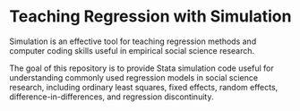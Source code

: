 # Teaching Regression with Simulation
Simulation is an effective tool for teaching regression methods and computer coding skills useful in empirical social science research. 

The goal of this repository is to provide Stata simulation code useful for understanding commonly used regression models in social science research, including ordinary least squares, fixed effects, random effects, difference-in-differences, and regression discontinuity.


